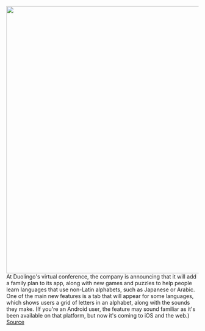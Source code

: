 <img src='https://cdn.vox-cdn.com/thumbor/xbtoLWWVL4UQr_xhGPc3sSvAyyU=/0x0:1080x1080/1200x800/filters:focal(620x366:792x538)/cdn.vox-cdn.com/uploads/chorus_image/image/69753379/1___Hero_Image.0.png' width='700px' /><br/>
At Duolingo's virtual conference, the company is announcing that it will add a family plan to its app, along with new games and puzzles to help people learn languages that use non-Latin alphabets, such as Japanese or Arabic. One of the main new features is a tab that will appear for some languages, which shows users a grid of letters in an alphabet, along with the sounds they make. (If you're an Android user, the feature may sound familiar as it's been available on that platform, but now it's coming to iOS and the web.)
<a href='https://www.theverge.com/2021/8/20/22633335/duolingo-family-plan-plus-non-latin-character-practice'> Source <a/>